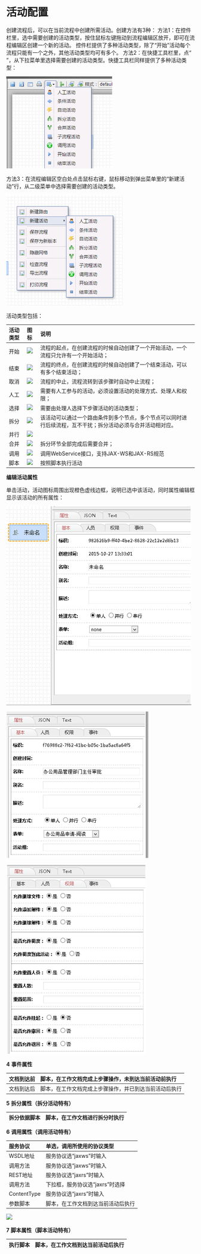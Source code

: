 # 活动配置

创建流程后，可以在当前流程中创建所需活动。创建方法有3种： 方法1：在控件栏里，选中需要创建的活动类型，按住鼠标左键拖动到流程编辑区放开，即可在流程编辑区创建一个新的活动。 控件栏提供了多种活动类型，除了“开始”活动每个流程只能有一个之外，其他活动类型均可有多个。 方法2：在快捷工具栏里，点“ ”，从下拉菜单里选择需要创建的活动类型。快捷工具栏同样提供了多种活动类型：

![](../../.gitbook/assets/image%20%2873%29.png)

方法3：在流程编辑区空白处点击鼠标右键，鼠标移动到弹出菜单里的“新建活动”行，从二级菜单中选择需要创建的活动类型。

![&#x6BCF;&#x79CD;&#x6D3B;&#x52A8;&#x90FD;&#x6709;&#x5176;&#x4E2A;&#x6027;&#x5316;&#x7684;&#x56FE;&#x6807;&#xFF0C;&#x90E8;&#x5206;&#x6D3B;&#x52A8;&#x5728;&#x56FE;&#x6807;&#x53F3;&#x8FB9;&#x663E;&#x793A;&#x540D;&#x79F0;&#xFF0C;&#x5982;&#x201C;&#x4EBA;&#x5DE5;&#x201D;&#x6D3B;&#x52A8;&#x3002;&#x540D;&#x79F0;&#x5728;&#x6D3B;&#x52A8;&#x7684;&#x201C;&#x57FA;&#x672C;&#x201D;&#x5C5E;&#x6027;&#x91CC;&#x4FEE;&#x6539;&#x3002; &#x6D3B;&#x52A8;&#x7C7B;&#x578B;&#x5305;&#x62EC;&#xFF1A;](../../.gitbook/assets/image%20%2830%29.png)


  
活动类型包括：

| **活动类型** | **图标** | **说明** |
| :--- | :--- | :--- |
| 开始 | ![](file:///C:/Users/zhour/AppData/Local/Temp/msohtmlclip1/01/clip_image002.jpg) | 流程的起点，在创建流程的时候自动创建了一个开始活动，一个流程只允许有一个开始活动； |
| 结束 | ![](file:///C:/Users/zhour/AppData/Local/Temp/msohtmlclip1/01/clip_image004.jpg) | 流程的终点，在创建流程的时候自动创建了一个结束活动，可以有多个结束活动； |
| 取消 | ![](file:///C:/Users/zhour/AppData/Local/Temp/msohtmlclip1/01/clip_image006.jpg) | 流程的中止，流程流转到该步骤时自动中止流程； |
| 人工 | ![](file:///C:/Users/zhour/AppData/Local/Temp/msohtmlclip1/01/clip_image008.jpg) | 需要有人工参与的活动，必须设置活动的处理方式、处理人和权限； |
| 选择 | ![](file:///C:/Users/zhour/AppData/Local/Temp/msohtmlclip1/01/clip_image010.jpg) | 需要由处理人选择下步骤活动的活动类型； |
| 拆分 | ![](file:///C:/Users/zhour/AppData/Local/Temp/msohtmlclip1/01/clip_image012.jpg) | 该活动可以通过一个路由条件到多个节点，多个节点可以同时进行后续流程，互不干扰；拆分活动必须与合并活动相对应。 |
| 并行 | ![](file:///C:/Users/zhour/AppData/Local/Temp/msohtmlclip1/01/clip_image014.jpg) |  |
| 合并 | ![](file:///C:/Users/zhour/AppData/Local/Temp/msohtmlclip1/01/clip_image016.jpg) | 拆分环节全部完成后需要合并； |
| 调用 | ![](file:///C:/Users/zhour/AppData/Local/Temp/msohtmlclip1/01/clip_image018.jpg) | 调用WebService接口，支持JAX-WS和JAX-RS规范 |
| 脚本 | ![](file:///C:/Users/zhour/AppData/Local/Temp/msohtmlclip1/01/clip_image020.jpg) | 按照脚本执行活动 |

 **编辑活动属性**

单击活动，活动图标周围出现橙色虚线边框，说明已选中该活动，同时属性编辑框显示该活动的所有属性：

![](../../.gitbook/assets/image%20%286%29.png)

![](../../.gitbook/assets/image%20%2883%29.png)

![](../../.gitbook/assets/image%20%2838%29.png)




  


**4** **事件属性**

| 文档到达前 | 脚本，在工作文档完成上步骤操作，未到达当前活动前执行 |
| :--- | :--- |
| 文档到达后 | 脚本，在工作文档完成上步骤操作，并已到达当前活动后执行 |

**5** **拆分属性（拆分活动特有）**

| 拆分依据脚本 | 脚本，在工作文档进行拆分时执行 |
| :--- | :--- |


**6** **调用属性（调用活动特有）**

| 服务协议 | 单选，调用所使用的协议类型 |
| :--- | :--- |
| WSDL地址 | 服务协议选“jaxws”时输入 |
| 调用方法 | 服务协议选“jaxws”时输入 |
| REST地址 | 服务协议选“jaxrs”时输入 |
| 调用方法 | 下拉框，服务协议选“jaxrs”时选择 |
| ContentType | 服务协议选“jaxrs”时输入 |
| 参数脚本 | 脚本，在工作文档到达当前活动后执行 |

![](file:///C:/Users/zhour/AppData/Local/Temp/msohtmlclip1/01/clip_image002.jpg)

**7** **脚本属性（脚本活动特有）**

| 执行脚本 | 脚本，在工作文档到达当前活动后执行 |
| :--- | :--- |




